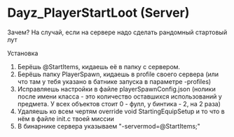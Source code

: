 # Dayz_PlayerStartLoot (Server)

Зачем?
На случай, если на сервере надо сделать рандомный стартовый лут

Установка
1) Берёшь @StartItems, кидаешь её в папку с сервером. 
2) Берёшь папку PlayerSpawn, кидаешь в profile своего сервера (или что там у тебя указано в батнике запуска в параметре -profiles)
3) Исправляешь настройки в файле playerSpawnConfig.json (нолики после имени класса - это количество оставшихся использований у предмета. У всех объектов стоит 0 - фулл, у бинтика - 2, на 2 раза)
4) Удаляешь ко всем чертям override void StartingEquipSetup и то что в нём в файле init.c твоей миссии
5) В бинарнике сервера указываем "-servermod=@StartItems;"

